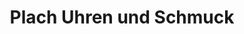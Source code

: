 ---
title: "Plach Uhren und Schmuck"
url: /bad-oeynhausen/plach-uhren-und-schmuck/
shop: Schmuck
---